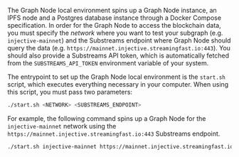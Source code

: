 The Graph Node local environment spins up a Graph Node instance, an IPFS node and a Postgres database instance through a Docker Compose specification. In order for the Graph Node to access the blockchain data, you must specify the _network_ where you want to test your subgraph (e.g. `injective-mainnet`) and the Substreams endpoint where Graph Node should query the data (e.g. `https://mainnet.injective.streamingfast.io:443`). You should also provide a Substreams API token, which is automatically fetched from the `SUBSTREAMS_API_TOKEN` environment variable of your system.

The entrypoint to set up the Graph Node local environment is the `start.sh` script, which executes everything necessary in your computer. When using this script, you must pass two parameters:

```bash
./start.sh <NETWORK> <SUBSTREAMS_ENDPOINT>
```

For example, the following command spins up a Graph Node for the `injective-mainnet` network using the `https://mainnet.injective.streamingfast.io:443` Substreams endpoint.

```bash
./start.sh injective-mainnet https://mainnet.injective.streamingfast.io:443
```